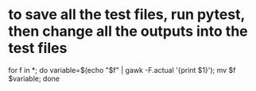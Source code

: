 # to save all the test files, run pytest, then change all the outputs into the test files
 for f in *; do  variable=$(echo "$f" | gawk -F.actual '{print $1}');  mv $f $variable; done